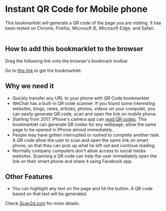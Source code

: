 #  Instant QR Code for Mobile phone   
This bookmarklet will generate a QR code of the page you are visiting. It has been tested on Chrome, Firefox, Microsoft IE, Microsoft Edge, and Safari.      
<br>      
   

## How to add this bookmarklet to the browser

Drag the following link onto the browser's bookmark toolbar.

Go to <a href="https://zhaoboly.blogspot.com/2019/08/generate-qr-code-for-current-web-page.html">this link</a> to get the bookmarklet.

## Why we need it

* Quickly transfer any URL to your phone with QR Code bookmarklet
* WeChat has a built-in QR code scanner. If you found some interesting websites, blogs, news, articles, photos, videos on your computer, you can easily generate QR code, scan and open the link on mobile phone.
* Starting from 2017, iPhone's camera app can [read QR codes](http://www.iphonehacks.com/2017/09/how-to-scan-qr-codes-iphone-ipad-ios-11.html). This bookmarklet can generate QR codes for any webpage, allow the same page to be opened in iPhone almost immediately.
* People may have gotten interrupted or rushed to complete another task. A QR code allow the user to scan and open the same link on smart phone, so that they can pick up what he left out and continue reading.
* Normally company computers don't allow access to social media websites. Scanning a QR code can help the user immediately open the link on their smart phone and share it using Facebook app. 

## Other Features
* You can highlight any text on the page and hit the button. A QR code based on that text will be generated.

Check [Scan2d.com](https://scan2d.com) for more details.


